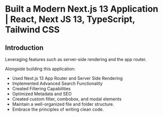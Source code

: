 # Built a Modern Next.js 13 Application | React, Next JS 13, TypeScript, Tailwind CSS

## Introduction
Leveraging features such as server-side rendering and the app router. 
 
Alongside building this application:
- Used Next.js 13 App Router and Server Side Rendering
- Implemented Advanced Search Functionality
- Created Filtering Capabilities
- Optimized Metadata and SEO
- Created custom filter, combobox, and modal elements
- Maintain a well-organized file and folder structure.
- Embrace the principles of writing clean code.
